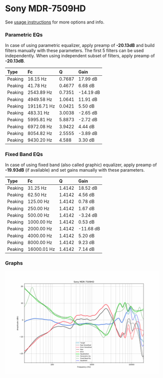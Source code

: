 # Sony MDR-7509HD
See [usage instructions](https://github.com/jaakkopasanen/AutoEq#usage) for more options and info.

### Parametric EQs
In case of using parametric equalizer, apply preamp of **-20.13dB** and build filters manually
with these parameters. The first 5 filters can be used independently.
When using independent subset of filters, apply preamp of **-20.13dB**.

| Type    | Fc          |      Q | Gain      |
|:--------|:------------|:-------|:----------|
| Peaking | 16.15 Hz    | 0.7687 | 17.99 dB  |
| Peaking | 41.78 Hz    | 0.4677 | 6.68 dB   |
| Peaking | 2543.89 Hz  | 0.7351 | -14.19 dB |
| Peaking | 4949.58 Hz  | 1.0641 | 11.91 dB  |
| Peaking | 19116.71 Hz | 0.0421 | 5.50 dB   |
| Peaking | 483.31 Hz   | 3.0038 | -2.65 dB  |
| Peaking | 5995.81 Hz  | 5.8873 | -2.72 dB  |
| Peaking | 6972.08 Hz  | 3.9422 | 4.44 dB   |
| Peaking | 8054.82 Hz  | 2.5555 | -3.89 dB  |
| Peaking | 9430.20 Hz  | 4.588  | 3.30 dB   |

### Fixed Band EQs
In case of using fixed band (also called graphic) equalizer, apply preamp of **-19.93dB**
(if available) and set gains manually with these parameters.

| Type    | Fc          |      Q | Gain      |
|:--------|:------------|:-------|:----------|
| Peaking | 31.25 Hz    | 1.4142 | 18.52 dB  |
| Peaking | 62.50 Hz    | 1.4142 | 4.56 dB   |
| Peaking | 125.00 Hz   | 1.4142 | 0.78 dB   |
| Peaking | 250.00 Hz   | 1.4142 | 1.67 dB   |
| Peaking | 500.00 Hz   | 1.4142 | -3.24 dB  |
| Peaking | 1000.00 Hz  | 1.4142 | 0.53 dB   |
| Peaking | 2000.00 Hz  | 1.4142 | -11.68 dB |
| Peaking | 4000.00 Hz  | 1.4142 | 5.20 dB   |
| Peaking | 8000.00 Hz  | 1.4142 | 9.23 dB   |
| Peaking | 16000.01 Hz | 1.4142 | 7.14 dB   |

### Graphs
![](./Sony%20MDR-7509HD.png)